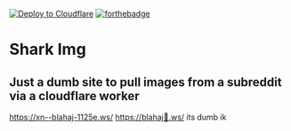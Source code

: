 [![Deploy to Cloudflare](https://deploy.workers.cloudflare.com/button)](https://deploy.workers.cloudflare.com/?url=https://github.com/cloudflare/templates/tree/main/next-starter-template)
[![forthebadge](https://forthebadge.com/images/badges/made-with-javascript.svg)](https://forthebadge.com)

# Shark Img

## Just a dumb site to pull images from a subreddit via a cloudflare worker

<https://xn--blahaj-1125e.ws/>
<https://blahaj🦈.ws/>
its dumb ik